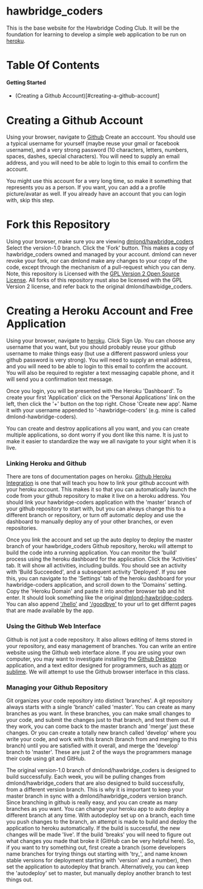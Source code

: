 # hawbridge_coders

This is the base website for the Hawbridge Coding Club.  It will be the foundation for learning to develop a simple web application to be run on [heroku](https://www.heroku.com/home).

Table Of Contents
=================

#### Getting Started
* (Creating a Github Account)[#creating-a-github-account]

Creating a Github Account
=========================
Using your browser, navigate to [Github](https://github.com)
Create an acccount. You should use a typical username for yourself (maybe reuse your gmail or facebook username), and a very strong password (10 characters, letters, numbers, spaces, dashes, special characters). You will need to supply an email address, and you will need to be able to login to this email to confirm the account.

You might use this account for a very long time, so make it something that represents you as a person. If you want, you can add a a profile picture/avatar as well. If you already have an account that you can login with, skip this step.

Fork this Repository
====================

Using your browser, make sure you are viewing [dmlond/hawbridge_coders](https://github.com/dmlond/hawbridge_coders)
Select the version-1.0 branch.  Click the 'Fork' button. This makes a copy of hawbridge_coders owned and managed by your account. dmlond can never revoke your fork, nor can dmlond make any changes to your copy of the code, except through the mechanism of a pull-request which you can deny.  Note, this repository is Licensed with the [GPL Version 2 Open Source License](https://opensource.org/licenses/gpl-2.0.php).  All forks of this repository must also be licensed with the GPL Version 2 license, and refer back to the original dmlond/hawbidge_coders.

Creating a Heroku Account and Free Application
==============================================

Using your browser, navigate to [heroku](https://id.heroku.com/login). Click Sign Up.  You can choose any username that you want, but you should probably reuse your github username to make things easy (but use a different password unless your github password is very strong).  You will need to supply an email address, and you will need to be able to login to this email to confirm the account. You will also be required to register a text messaging capable phone, and it will send you a confirmation text message.

Once you login, you will be presented with the Heroku 'Dashboard'. To create your first 'Application' click on the 'Personal Applications' link on the left, then click the '+' button on the top right. Chose 'Create new app'. Name it with your username appended to '-hawbridge-coders' (e.g. mine is called dmlond-hawbridge-coders).

You can create and destroy applications all you want, and you can create multiple applications, so dont worry if you dont like this name. It is just to make it easier to standardize the way we all navigate to your sight when it is live.

### Linking Heroku and Github

There are tons of documentation pages on heroku.  [Github Heroku Integration](https://devcenter.heroku.com/articles/github-integration) is one that will teach you how to link your github account with your heroku account.  This makes it so that you can automatically launch the code from your github repository to make it live on a heroku address.  You should link your hawbridge-coders application with the 'master' branch of your github repository to start with, but you can always change this to a different branch or repository, or turn off automatic deploy and use the dashboard to manually deploy any of your other branches, or even repositories.

Once you link the account and set up the auto deploy to deploy the master branch of your hawbridge_coders Github repository, heroku will attempt to build the code into a running application.  You can monitor the 'build' process using the heroku dashboard for the application.  Click the 'Activities' tab.  It will show all activities, including builds.  You should see an activity with 'Build Succeeded', and a subsequent activity 'Deployed'.  If you see this, you can navigate to the 'Settings' tab of the heroku dashboard for your hawbridge-coders application, and scroll down to the 'Domains' setting. Copy the 'Heroku Domain' and paste it into another browser tab and hit enter. It should look something like the original [dmlond-hawbridge-coders](http://dmlond-hawbridge-coders.herokuapp.com).  You can also append ['/hello'](http://dmlond-hawbridge-coders.herokuapp.com/hello) and ['/goodbye'](http://dmlond-hawbridge-coders.herokuapp.com/goodbye) to your url to get differnt pages that are made available by the app.

### Using the Github Web Interface

Github is not just a code repository. It also allows editing of items stored in your repository, and easy management of branches. You can write an entire website using the Github web interface alone.  If you are using your own computer, you may want to investigate installing the [Github Desktop](https://desktop.github.com/) application, and a text editor designed for programmers, such as [atom](https://atom.io) or [sublime](http://www.sublimetext.com/). We will attempt to use the Github browser interface in this class.

### Managing your Github Repository

Git organizes your code repository into distinct 'branches'. A git repository always starts with a single 'branch' called 'master'. You can create as many branches as you want. In these branches, you can make small changes to your code, and submit the changes just to that branch, and test them out. If they work, you can come back to the master branch and 'merge' just these changes.  Or you can create a totally new branch called 'develop' where you write your code, and work with this branch (branch from and merging to this branch) until you are satisfied with it overall, and merge the 'develop' branch to 'master'. These are just 2 of the ways the programmers manage their code using git and GitHub.

The original version-1.0 branch of dmlond/hawbridge_coders is designed to build successfully. Each week, you will be pulling changes from dmlond/hawbridge_coders that are also designed to build successfully, from a different version branch. This is why it is important to keep your master branch in sync with a dmlond/hawbridge_coders version branch. Since branching in github is really easy, and you can create as many branches as you want. You can change your heroku app to auto deploy a different branch at any time. With autodeploy set up on a branch, each time you push changes to the branch, an attempt is made to build and deploy the application to heroku automatically.  If the build is successful, the new changes will be made 'live'.  If the build 'breaks' you will need to figure out what changes you made that broke it (GitHub can be very helpful here). So, if you want to try something out, first create a branch (some developers name branches for trying things out starting with 'try_', and name known stable versions for deployment starting with 'version' and a number), then set the application to autodeploy that branch. Alternatively, you can keep the 'autodeploy' set to master, but manually deploy another branch to test things out.
